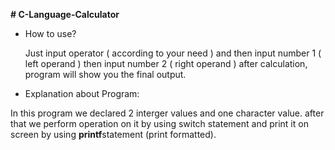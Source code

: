 <b># C-Language-Calculator </b>

* How to use?

  Just input operator ( according to your need ) and then input number 1 ( left operand ) then input number 2 ( right operand ) after calculation,
  program will show you the final output.

* Explanation about Program:

In this program we declared 2 interger values and one character value. after that we perform operation on it by using switch statement and print it
on screen by using <b>printf</b>statement (print formatted).
